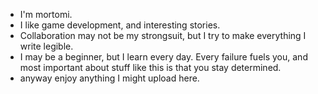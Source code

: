 - I'm mortomi.
- I like game development, and interesting stories.
- Collaboration may not be my strongsuit, but I try to make everything I write legible.
- I may be a beginner, but I learn every day. Every failure fuels you, and most important about stuff like this is that you stay determined.
- anyway enjoy anything I might upload here.
